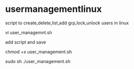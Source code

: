 # usermanagementlinux
script to create,delete,list,add grp,lock,unlock users in linux



vi user_managemnt.sh

add script and save

chmod +x user_management.sh

sudo sh ./user_management.sh
